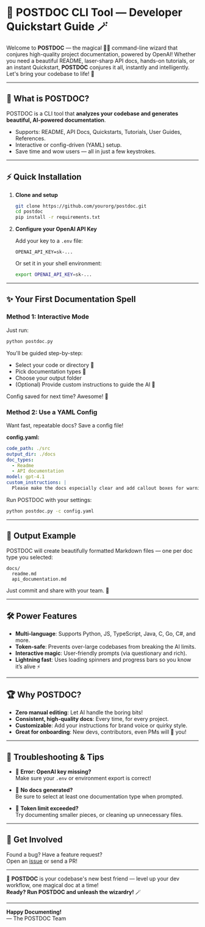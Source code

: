 # 🚀 POSTDOC CLI Tool — Developer Quickstart Guide 🪄

Welcome to **POSTDOC** — the magical 🧙‍♂️ command-line wizard that conjures high-quality project documentation, powered by OpenAI! Whether you need a beautiful README, laser-sharp API docs, hands-on tutorials, or an instant Quickstart, **POSTDOC** conjures it all, instantly and intelligently. Let's bring your codebase to life! 🌟

---

## 🤔 What is POSTDOC?

POSTDOC is a CLI tool that **analyzes your codebase and generates beautiful, AI-powered documentation**.
- Supports: README, API Docs, Quickstarts, Tutorials, User Guides, References.
- Interactive or config-driven (YAML) setup.
- Save time and wow users — all in just a few keystrokes.

---

## ⚡️ Quick Installation

1. **Clone and setup**
   ```bash
   git clone https://github.com/yourorg/postdoc.git
   cd postdoc
   pip install -r requirements.txt
   ```

2. **Configure your OpenAI API Key**

   Add your key to a `.env` file:
   ```env
   OPENAI_API_KEY=sk-...
   ```

   Or set it in your shell environment:
   ```bash
   export OPENAI_API_KEY=sk-...
   ```

---

## ✨ Your First Documentation Spell

### **Method 1: Interactive Mode**

Just run:
```bash
python postdoc.py
```
You'll be guided step-by-step:
- Select your code or directory 📂
- Pick documentation types 📝
- Choose your output folder
- (Optional) Provide custom instructions to guide the AI 🤖

Config saved for next time? Awesome! 🔖

### **Method 2: Use a YAML Config**

Want fast, repeatable docs? Save a config file!

**config.yaml:**
```yaml
code_path: ./src
output_dir: ./docs
doc_types:
  - Readme
  - API documentation
model: gpt-4.1
custom_instructions: |
  Please make the docs especially clear and add callout boxes for warnings.
```

Run POSTDOC with your settings:
```bash
python postdoc.py -c config.yaml
```

---

## 🍰 Output Example

POSTDOC will create beautifully formatted Markdown files — one per doc type you selected:
```
docs/
  readme.md
  api_documentation.md
```
Just commit and share with your team. 🚀

---

## 🛠️ Power Features

- **Multi-language**: Supports Python, JS, TypeScript, Java, C, Go, C#, and more.
- **Token-safe**: Prevents over-large codebases from breaking the AI limits.
- **Interactive magic**: User-friendly prompts (via questionary and rich).
- **Lightning fast**: Uses loading spinners and progress bars so you know it’s alive ⚡️

---

## 🏆 Why POSTDOC?

- **Zero manual editing**: Let AI handle the boring bits!
- **Consistent, high-quality docs**: Every time, for every project.
- **Customizable**: Add your instructions for brand voice or quirky style.
- **Great for onboarding**: New devs, contributors, even PMs will 💖 you!

---

## 🧩 Troubleshooting & Tips

- 🛑 **Error: OpenAI key missing?**  
  Make sure your `.env` or environment export is correct!

- 🛑 **No docs generated?**  
  Be sure to select at least one documentation type when prompted.

- 🛑 **Token limit exceeded?**  
  Try documenting smaller pieces, or cleaning up unnecessary files.

---

## 🤝 Get Involved

Found a bug? Have a feature request?  
Open an [issue](https://github.com/yourorg/postdoc/issues) or send a PR!

---

🚀 **POSTDOC** is your codebase's new best friend — level up your dev workflow, one magical doc at a time!  
**Ready? Run POSTDOC and unleash the wizardry!** 🪄

---

**Happy Documenting!**  
— The POSTDOC Team